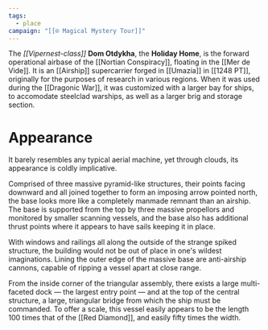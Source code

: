 ```yaml
---
tags:
  - place
campaign: "[[⍟ Magical Mystery Tour]]"
---
```

The *[[Vipernest-class]]* **Dom Otdykha**, the **Holiday Home**, is the forward operational airbase of the [[Nortian Conspiracy]], floating in the [[Mer de Vide]]. It is an [[Airship]] supercarrier forged in [[Umazia]] in [[1248 PT]], originally for the purposes of research in various regions. When it was used during the [[Dragonic War]], it was customized with a larger bay for ships, to accomodate steelclad warships, as well as a larger brig and storage section.

# Appearance

It barely resembles any typical aerial machine, yet through clouds, its appearance is coldly implicative.

Comprised of three massive pyramid-like structures, their points facing downward and all joined together to form an imposing arrow pointed north, the base looks more like a completely manmade remnant than an airship. The base is supported from the top by three massive propellors and monitored by smaller scanning vessels, and the base also has additional thrust points where it appears to have sails keeping it in place. 

With windows and railings all along the outside of the strange spiked structure, the building would not be out of place in one's wildest imaginations. Lining the outer edge of the massive base are anti-airship cannons, capable of ripping a vessel apart at close range.

From the inside corner of the triangular assembly, there exists a large multi-faceted dock — the largest entry point — and at the top of the central structure, a large, triangular bridge from which the ship must be commanded. To offer a scale, this vessel easily appears to be the length 100 times that of the [[Red Diamond]], and easily fifty times the width. 
